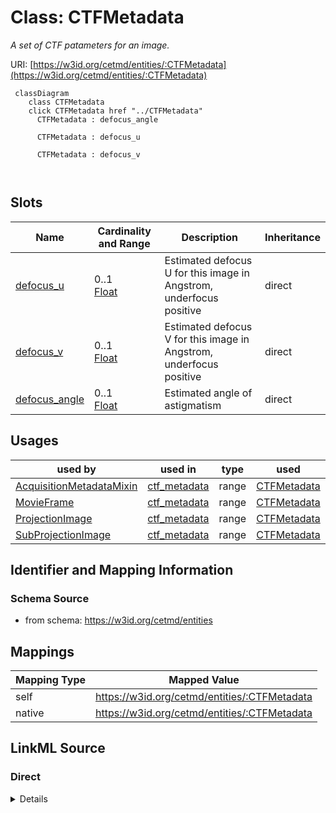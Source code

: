 

# Class: CTFMetadata


_A set of CTF patameters for an image._





URI: [https://w3id.org/cetmd/entities/:CTFMetadata](https://w3id.org/cetmd/entities/:CTFMetadata)






```mermaid
 classDiagram
    class CTFMetadata
    click CTFMetadata href "../CTFMetadata"
      CTFMetadata : defocus_angle
        
      CTFMetadata : defocus_u
        
      CTFMetadata : defocus_v
        
      
```




<!-- no inheritance hierarchy -->


## Slots

| Name | Cardinality and Range | Description | Inheritance |
| ---  | --- | --- | --- |
| [defocus_u](defocus_u.md) | 0..1 <br/> [Float](Float.md) | Estimated defocus U for this image in Angstrom, underfocus positive | direct |
| [defocus_v](defocus_v.md) | 0..1 <br/> [Float](Float.md) | Estimated defocus V for this image in Angstrom, underfocus positive | direct |
| [defocus_angle](defocus_angle.md) | 0..1 <br/> [Float](Float.md) | Estimated angle of astigmatism | direct |





## Usages

| used by | used in | type | used |
| ---  | --- | --- | --- |
| [AcquisitionMetadataMixin](AcquisitionMetadataMixin.md) | [ctf_metadata](ctf_metadata.md) | range | [CTFMetadata](CTFMetadata.md) |
| [MovieFrame](MovieFrame.md) | [ctf_metadata](ctf_metadata.md) | range | [CTFMetadata](CTFMetadata.md) |
| [ProjectionImage](ProjectionImage.md) | [ctf_metadata](ctf_metadata.md) | range | [CTFMetadata](CTFMetadata.md) |
| [SubProjectionImage](SubProjectionImage.md) | [ctf_metadata](ctf_metadata.md) | range | [CTFMetadata](CTFMetadata.md) |






## Identifier and Mapping Information







### Schema Source


* from schema: https://w3id.org/cetmd/entities




## Mappings

| Mapping Type | Mapped Value |
| ---  | ---  |
| self | https://w3id.org/cetmd/entities/:CTFMetadata |
| native | https://w3id.org/cetmd/entities/:CTFMetadata |







## LinkML Source

<!-- TODO: investigate https://stackoverflow.com/questions/37606292/how-to-create-tabbed-code-blocks-in-mkdocs-or-sphinx -->

### Direct

<details>
```yaml
name: CTFMetadata
description: A set of CTF patameters for an image.
from_schema: https://w3id.org/cetmd/entities
slots:
- defocus_u
- defocus_v
- defocus_angle

```
</details>

### Induced

<details>
```yaml
name: CTFMetadata
description: A set of CTF patameters for an image.
from_schema: https://w3id.org/cetmd/entities
attributes:
  defocus_u:
    name: defocus_u
    description: Estimated defocus U for this image in Angstrom, underfocus positive.
    from_schema: https://w3id.org/cetmd/entities
    rank: 1000
    alias: defocus_u
    owner: CTFMetadata
    domain_of:
    - CTFMetadata
    range: float
  defocus_v:
    name: defocus_v
    description: Estimated defocus V for this image in Angstrom, underfocus positive.
    from_schema: https://w3id.org/cetmd/entities
    rank: 1000
    alias: defocus_v
    owner: CTFMetadata
    domain_of:
    - CTFMetadata
    range: float
  defocus_angle:
    name: defocus_angle
    description: Estimated angle of astigmatism.
    from_schema: https://w3id.org/cetmd/entities
    rank: 1000
    alias: defocus_angle
    owner: CTFMetadata
    domain_of:
    - CTFMetadata
    range: float

```
</details>
